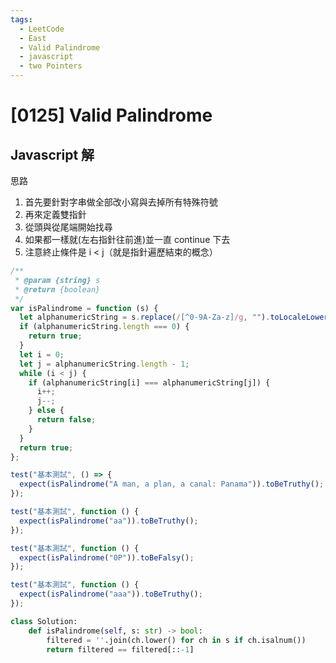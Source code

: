 ```yaml
---
tags:
  - LeetCode
  - East
  - Valid Palindrome
  - javascript
  - two Pointers
---
```


# [0125] Valid Palindrome

## Javascript 解

思路

1. 首先要針對字串做全部改小寫與去掉所有特殊符號
2. 再來定義雙指針
3. 從頭與從尾端開始找尋
4. 如果都一樣就(左右指針往前進)並一直 continue 下去
5. 注意終止條件是 i < j（就是指針遍歷結束的概念）

```javascript
/**
 * @param {string} s
 * @return {boolean}
 */
var isPalindrome = function (s) {
  let alphanumericString = s.replace(/[^0-9A-Za-z]/g, "").toLocaleLowerCase();
  if (alphanumericString.length === 0) {
    return true;
  }
  let i = 0;
  let j = alphanumericString.length - 1;
  while (i < j) {
    if (alphanumericString[i] === alphanumericString[j]) {
      i++;
      j--;
    } else {
      return false;
    }
  }
  return true;
};

test("基本測試", () => {
  expect(isPalindrome("A man, a plan, a canal: Panama")).toBeTruthy();
});

test("基本測試", function () {
  expect(isPalindrome("aa")).toBeTruthy();
});

test("基本測試", function () {
  expect(isPalindrome("0P")).toBeFalsy();
});

test("基本測試", function () {
  expect(isPalindrome("aaa")).toBeTruthy();
});
```

```python
class Solution:
    def isPalindrome(self, s: str) -> bool:
        filtered = ''.join(ch.lower() for ch in s if ch.isalnum())
        return filtered == filtered[::-1]
```